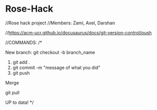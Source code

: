 # Rose-Hack

//Rose hack project
//Members: Zami, Axel, Darshan

//https://acm-ucr.github.io/docusaurus/docs/git-version-control/push

//COMMANDS:
/*

New branch: git checkout -b branch_name
1. git add .
2. git commit -m "message of what you did"
3. git push

Merge

git pull

UP to data!
*/



